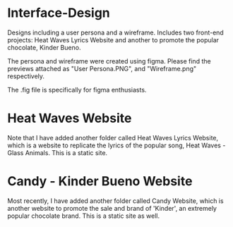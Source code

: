 # Interface-Design
Designs including a user persona and a wireframe. Includes two front-end projects: Heat Waves Lyrics Website and another to promote the popular chocolate, Kinder Bueno.

The persona and wireframe were created using figma. Please find the previews attached as "User Persona.PNG", and "Wireframe.png" respectively. 

The .fig file is specifically for figma enthusiasts.

# Heat Waves Website
Note that I have added another folder called Heat Waves Lyrics Website, which is a website to replicate the lyrics of the popular song, Heat Waves - Glass Animals. This is a static site.

# Candy - Kinder Bueno Website
Most recently, I have added another folder called Candy Website, which is another website to promote the sale and brand of 'Kinder', an extremely popular chocolate brand. This is a static site as well.

